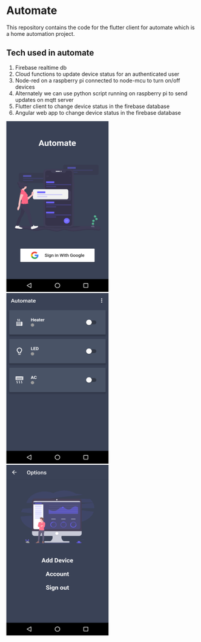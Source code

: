 # Automate

This repository contains the code for the flutter client for automate which is a home automation project.

## Tech used in automate

1. Firebase realtime db
2. Cloud functions to update device status for an authenticated user
3. Node-red on a raspberry pi connected to node-mcu to turn on/off devices
4. Alternately we can use python script running on raspberry pi to send updates on mqtt server
5. Flutter client to change device status in the firebase database
6. Angular web app to change device status in the firebase database

<p float="left">
  <img src="screenshots/flutter_01.png" width="270" height="450" />
  <img src="screenshots/flutter_02.png" width="270" height="450" />
  <img src="screenshots/flutter_03.png" width="270" height="450" />
</p>

